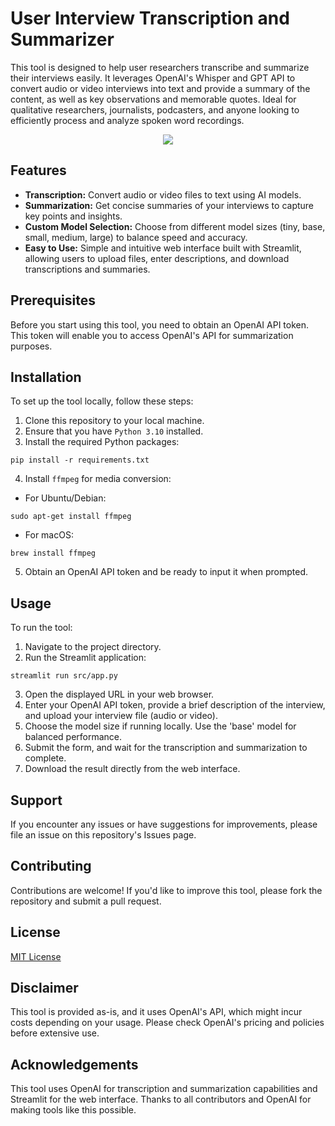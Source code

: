 # User Interview Transcription and Summarizer

This tool is designed to help user researchers transcribe and summarize their interviews easily. It leverages OpenAI's Whisper and GPT API to convert audio or video interviews into text and provide a summary of the content, as well as key observations and memorable quotes. Ideal for qualitative researchers, journalists, podcasters, and anyone looking to efficiently process and analyze spoken word recordings.

<p align="center">
<img src="https://i.ibb.co/b5t5gzh/dall-e.png">
<p align="center">

## Features

- **Transcription:** Convert audio or video files to text using AI models.
- **Summarization:** Get concise summaries of your interviews to capture key points and insights.
- **Custom Model Selection:** Choose from different model sizes (tiny, base, small, medium, large) to balance speed and accuracy.
- **Easy to Use:** Simple and intuitive web interface built with Streamlit, allowing users to upload files, enter descriptions, and download transcriptions and summaries.

## Prerequisites

Before you start using this tool, you need to obtain an OpenAI API token. This token will enable you to access OpenAI's API for summarization purposes.

## Installation

To set up the tool locally, follow these steps:

1. Clone this repository to your local machine.
2. Ensure that you have `Python 3.10` installed.
3. Install the required Python packages:

```shell
pip install -r requirements.txt
```

4. Install `ffmpeg` for media conversion:

- For Ubuntu/Debian:

```shell
sudo apt-get install ffmpeg
```

- For macOS:

```shell
brew install ffmpeg
```

5. Obtain an OpenAI API token and be ready to input it when prompted.

## Usage

To run the tool:

1. Navigate to the project directory.
2. Run the Streamlit application:

```shell
streamlit run src/app.py
```

3. Open the displayed URL in your web browser.
4. Enter your OpenAI API token, provide a brief description of the interview, and upload your interview file (audio or video).
5. Choose the model size if running locally. Use the 'base' model for balanced performance.
6. Submit the form, and wait for the transcription and summarization to complete.
7. Download the result directly from the web interface.

## Support

If you encounter any issues or have suggestions for improvements, please file an issue on this repository's Issues page.

## Contributing

Contributions are welcome! If you'd like to improve this tool, please fork the repository and submit a pull request.

## License

[MIT License](LICENSE)

## Disclaimer

This tool is provided as-is, and it uses OpenAI's API, which might incur costs depending on your usage. Please check OpenAI's pricing and policies before extensive use.

## Acknowledgements

This tool uses OpenAI for transcription and summarization capabilities and Streamlit for the web interface. Thanks to all contributors and OpenAI for making tools like this possible.
